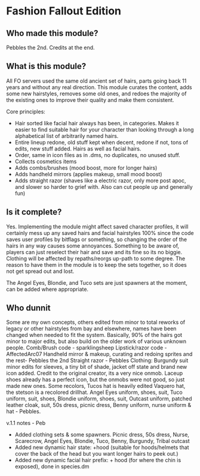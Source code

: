 # Fashion Fallout Edition
## Who made this module?
Pebbles the 2nd. Credits at the end.

## What is this module?
All FO servers used the same old ancient set of hairs, parts going back 11 years and without any real direction. This module curates the content, adds some new hairstyles, removes some old ones, and redoes the majority of the existing ones to improve their quality and make them consistent.

Core principles:
- Hair sorted like facial hair always has been, in categories. Makes it easier to find suitable hair for your character than looking through a long alphabetical list of arbitrarily named hairs.
- Entire lineup redone, old stuff kept when decent, redone if not, tons of edits, new stuff added. Hairs as well as facial hairs.
- Order, same in icon files as in .dms, no duplicates, no unused stuff.
- Collects cosmetics items
- Adds combs/brushes (mood boost, more for longer hairs)
- Adds handheld mirrors (applies makeup, small mood boost)
- Adds straight razor (shaves like a electric razor, only more post apoc, and slower so harder to grief with. Also can cut people up and generally fun)

## Is it complete?
Yes.
Implementing the module might affect saved character profiles, it will certainly mess up any saved hairs and facial hairstyles 100% since the code saves user profiles by bitflags or something, so changing the order of the hairs in any way causes some annoyances. Something to be aware of, players can just reselect their hair and save and its fine so its no biggie.
Clothing will be affected by repaths/reorgs up-path to some degree. The reason to have them in the module is to keep the sets together, so it does not get spread out and lost.

The Angel Eyes, Blondie, and Tuco sets are just spawners at the moment, can be added where appropriate.

## Who dunnit
Some are my own concepts, others edited from minor to total reworks of legacy or other hairstyles from bay and elsewhere, names have been changed when needed to fit the system. Basically, 90% of the hairs got minor to major edits, but also build on the older work of various unknown people.
Comb/Brush code - sparklingsheep
Lipstick/razor code - AffectedArc07
Handheld mirror & makeup, curating and redoing sprites and the rest- Pebbles the 2nd
Straight razor - Pebbles
Clothing: Burgundy suit minor edits for sleeves, a tiny bit of shade, jacket off state and brand new icon added. Credit to the original creator, its a very nice onmob.
Laceup shoes already has a perfect icon, but the onmobs were not good, so just made new ones.
Some recolors, Tucos hat is heavily edited Vaquero hat, the stetson is a recolored drillhat. 
Angel Eyes uniform, shoes, suit, Tuco uniform, suit, shoes, Blondie uniform, shoes, suit, Outcast uniform, patched leather cloak, suit, 50s dress, picnic dress, Benny uniform, nurse uniform & hat - Pebbles. 

v.1.1 notes - Peb
* Added clothing sets & some spawners. Picnic dress, 50s dress, Nurse, Scarecrow, Angel Eyes, Blondie, Tuco, Benny, Burgundy, Tribal outcast
* Added new dynamic hair state: +hood  (suitable for hoods/helmets that cover the back of the head but you want longer hairs to peek out.)
* Added new dynamic facial hair prefix: + hood (for where the chin is exposed), done in species.dm

